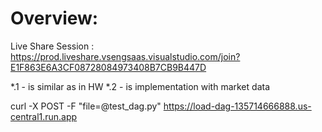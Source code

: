 
# Overview:

Live Share Session : https://prod.liveshare.vsengsaas.visualstudio.com/join?E1F863E6A3CF08728084973408B7CB9B447D

*.1 - is similar as in HW
*.2 - is implementation with market data

curl -X POST -F "file=@test_dag.py" https://load-dag-135714666888.us-central1.run.app
